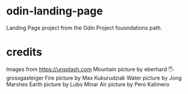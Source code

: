# odin-landing-page
Landing Page project from the Odin Project fouondations path.

# credits
Images from https://unsplash.com
Mountain picture by eberhard 🖐 grossgasteiger
Fire picture by Max Kukurudziak
Water picture by Jong Marshes
Earth picture by Lubo Minar
Air picture by Pero Kalimero